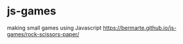 # js-games
making small games using Javascript
https://bermarte.github.io/js-games/rock-scissors-paper/
